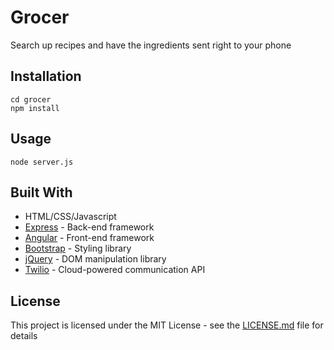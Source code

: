 # Grocer
Search up recipes and have the ingredients sent right to your phone

## Installation
```
cd grocer
npm install
```

## Usage
```
node server.js
```

## Built With
* HTML/CSS/Javascript
* [Express](https://expressjs.com/en/api.html) - Back-end framework
* [Angular](https://docs.angularjs.org/api) - Front-end framework
* [Bootstrap](https://getbootstrap.com/) - Styling library
* [jQuery](https://api.jquery.com/) - DOM manipulation library
* [Twilio](https://www.twilio.com) - Cloud-powered communication API

## License
This project is licensed under the MIT License - see the [LICENSE.md](LICENSE.md) file for details
